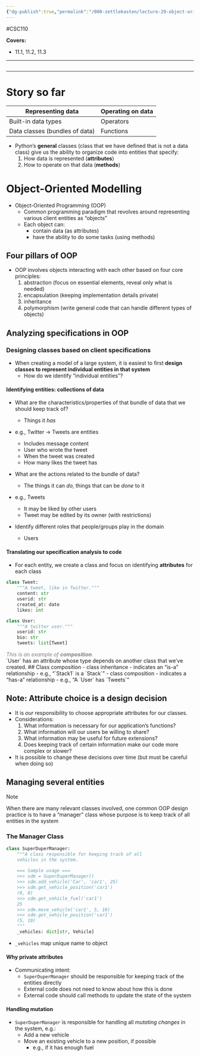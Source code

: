 ```yaml
---
{"dg-publish":true,"permalink":"/000-zettlekasten/lecture-29-object-oriented-modelling/","created":"2023-12-02T15:43:00.164-05:00","updated":"2023-12-02T18:20:07.755-05:00"}
---
```


#CSC110

**Covers:**
- 11.1, 11.2, 11.3
---
```table-of-contents
```
---
# Story so far

| Representing data              | Operating on data |
| ------------------------------ | ----------------- |
| Built-in data types            | Operators         |
| Data classes (bundles of data) | Functions                  |

- Python’s **general** classes (class that we have defined that is not a data class) give us the ability to organize code into entities that specify:
	1. How data is represented (**attributes**)
	2. How to operate on that data (**methods**)

# Object-Oriented Modelling

- Object-Oriented Programming (OOP)
	- Common programming paradigm that revolves around representing various client entities as “objects”
	- Each object can:
		- contain data (as attributes)
		- have the ability to do some tasks (using methods)

## Four pillars of OOP

- OOP involves objects interacting with each other based on four core principles:
	1. abstraction (focus on essential elements, reveal only what is needed)
	2. encapsulation (keeping implementation details private)
	3. inheritance
	4. polymorphism (write general code that can handle different types of objects)

## Analyzing specifications in OOP

### Designing classes based on client specifications
- When creating a model of a large system, it is easiest to first **design classes to represent individual entities in that system**
	- How do we identify “individual entities”?
#### Identifying entities: collections of data
- What are the characteristics/properties of that bundle of data that we should keep track of?
	- Things it *has*
- e.g., Twitter → Tweets are entities
	- Includes message content
	- User who wrote the tweet
	- When the tweet was created
	- How many likes the tweet has

- What are the actions related to the bundle of data?
	- The things it can *do*, things that can be *done* to it
- e.g., Tweets
	- It may be liked by other users
	- Tweet may be edited by its owner (with restrictions)

- Identify different roles that people/groups play in the domain
	- Users

#### Translating our specification analysis to code
- For each entity, we create a class and focus on identifying **attributes** for each class

```python
class Tweet:
	"""A tweet, like in Twitter."""
	content: str
	userid: str
	created_at: date
	likes: int
```

```python
class User:
	"""A twitter user."""
	userid: str
	bio: str
	tweets: list[Tweet]
```
<div class="caption" style="color: grey"><i>This is an example of <b>composition</b>.</i></div>
`User` has an attribute whose type depends on another class that we’ve created.
## Class composition
- class inheritance
	- indicates an “is-a” relationship
	- e.g., “`Stack1` is a `Stack`”
- class composition
	- indicates a “has-a” relationship
	- e.g., “A `User` has `Tweets`”

## Note: Attribute choice is a design decision
- It is *our* responsibility to choose appropriate attributes for our classes.
- Considerations:
	1. What information is necessary for our application’s functions?
	2. What information will our users be willing to share?
	3. What information may be useful for future extensions?
	4. Does keeping track of certain information make our code more complex or slower?
- It is possible to change these decisions over time (but must be careful when doing so)

## Managing several entities

> [!note] 
> When there are many relevant classes involved, one common OOP design practice is to have a “manager” class whose purpose is to keep track of all entities in the system

### The Manager Class

```python
class SuperDuperManager:
	"""A class responsible for keeping track of all
	vehicles in the system.
	
	=== Sample usage ===
    >>> sdm = SuperDuperManager()
    >>> sdm.add_vehicle('Car', 'car1', 25)
    >>> sdm.get_vehicle_position('car1')
    (0, 0)
    >>> sdm.get_vehicle_fuel('car1')
    25
    >>> sdm.move_vehicle('car1', 5, 10)
    >>> sdm.get_vehicle_position('car1')
	(5, 10)
	"""
	_vehicles: dict[str, Vehicle]
```

- `_vehicles` map unique name to object
#### Why private attributes
- Communicating intent:
	- `SuperDuperManager` should be responsible for keeping track of the entities directly
	- External code does not need to know about how this is done
	- External code should call methods to update the state of the system

#### Handling mutation
- `SuperDuperManager` is responsible for handling all *mutating changes* in the system, e.g.:
	- Add a new vehicle
	- Move an existing vehicle to a new position, if possible
		- e.g., if it has enough fuel